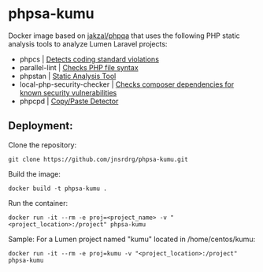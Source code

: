 # phpsa-kumu
Docker image based on [jakzal/phpqa](https://github.com/jakzal/phpqa) that uses the following PHP static analysis tools to analyze Lumen Laravel projects:

- phpcs | [Detects coding standard violations](https://github.com/squizlabs/PHP_CodeSniffer)
- parallel-lint | [Checks PHP file syntax](https://github.com/JakubOnderka/PHP-Parallel-Lint)
- phpstan | [Static Analysis Tool](https://github.com/phpstan/phpstan)
- local-php-security-checker | [Checks composer dependencies for known security vulnerabilities](https://github.com/fabpot/local-php-security-checker)
- phpcpd | [Copy/Paste Detector](https://github.com/sebastianbergmann/phpcpd)

## Deployment:
Clone the repository:
```
git clone https://github.com/jnsrdrg/phpsa-kumu.git
```
Build the image:
```
docker build -t phpsa-kumu .
```
Run the container:
```
docker run -it --rm -e proj=<project_name> -v "<project_location>:/project" phpsa-kumu 
```
Sample:
For a Lumen project named "kumu" located in /home/centos/kumu:
```
docker run -it --rm -e proj=kumu -v "<project_location>:/project" phpsa-kumu
```
